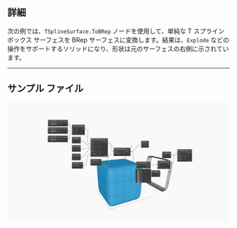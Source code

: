 ## 詳細
次の例では、`TSplineSurface.ToBRep` ノードを使用して、単純な T スプライン ボックス サーフェスを BRep サーフェスに変換します。結果は、`Explode` などの操作をサポートするソリッドになり、形状は元のサーフェスの右側に示されています。
___
## サンプル ファイル

![TSplineSurface.ToBRep](./Autodesk.DesignScript.Geometry.TSpline.TSplineSurface.ToBRep_img.jpg)
